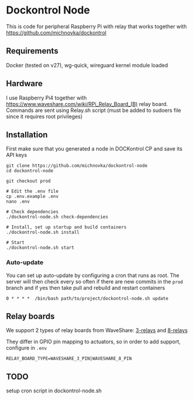 # Dockontrol Node

This is code for peripheral Raspberry Pi with relay that works together with https://github.com/michnovka/dockontrol

## Requirements

Docker (tested on v27), wg-quick, wireguard kernel module loaded

## Hardware

I use Raspberry Pi4 together with https://www.waveshare.com/wiki/RPi_Relay_Board_(B) relay board. Commands are sent using Relay.sh script (must be added to sudoers file since it requires root privileges)

## Installation

First make sure that you generated a node in DOCKontrol CP and save its API keys

```
git clone https://github.com/michnovka/dockontrol-node
cd dockontrol-node

git checkout prod

# Edit the .env file
cp .env.example .env
nano .env

# Check dependencies
./dockontrol-node.sh check-dependencies

# Install, set up startup and build containers
./dockontrol-node.sh install

# Start
./dockontrol-node.sh start
```

### Auto-update

You can set up auto-update by configuring a cron that runs as root.
The server will then check every so often if there are new commits in the `prod` branch and if yes
then take pull and rebuild and restart containers

```crontab
0 * * * *  /bin/bash path/to/project/dockontrol-node.sh update
```

## Relay boards

We support 2 types of relay boards from WaveShare:
[3-relays](https://www.waveshare.com/wiki/RPi_Relay_Board(B)) and [8-relays](https://www.waveshare.com/wiki/RPi_Relay_Board_(B))

They differ in GPIO pin mapping to actuators, so in order to add support, configure in `.env`
```dotenv
RELAY_BOARD_TYPE=WAVESHARE_3_PIN|WAVESHARE_8_PIN
```

## TODO

setup cron script in dockontrol-node.sh